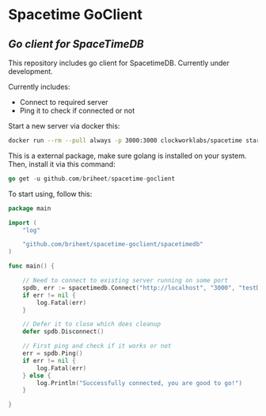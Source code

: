 # Spacetime GoClient

## _Go client for SpaceTimeDB_

This repository includes go client for SpacetimeDB. Currently under development.

Currently includes:
- Connect to required server
- Ping it to check if connected or not 

Start a new server via docker this:
```bash
docker run --rm --pull always -p 3000:3000 clockworklabs/spacetime start
```


This is a external package, make sure golang is installed on your system. Then,  install it via this command:
```go
go get -u github.com/briheet/spacetime-goclient
```

To start using, follow this:
```go
package main

import (
	"log"

	"github.com/briheet/spacetime-goclient/spacetimedb"
)

func main() {

	// Need to connect to existing server running on some port
	spdb, err := spacetimedb.Connect("http://localhost", "3000", "testDB")
	if err != nil {
		log.Fatal(err)
	}

	// Defer it to close which does cleanup
	defer spdb.Disconnect()

	// First ping and check if it works or not
	err = spdb.Ping()
	if err != nil {
		log.Fatal(err)
	} else {
		log.Println("Successfully connected, you are good to go!")
	}

}
```